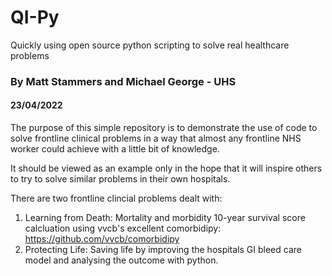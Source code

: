 # QI-Py

Quickly using open source python scripting to solve real healthcare problems

### By Matt Stammers and Michael George - UHS
#### 23/04/2022

The purpose of this simple repository is to demonstrate the use of code to solve frontline clinical problems in a way that almost any frontline NHS worker could achieve with a little bit of knowledge. 

It should be viewed as an example only in the hope that it will inspire others to try to solve similar problems in their own hospitals. 

There are two frontline clincial problems dealt with:

1) Learning from Death: Mortality and morbidity 10-year survival score calcluation using vvcb's excellent comorbidipy: https://github.com/vvcb/comorbidipy
2) Protecting Life: Saving life by improving the hospitals GI bleed care model and analysing the outcome with python.
